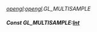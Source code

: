 _[opengl](../../modules/opengl/opengl-module.md):[opengl](../../modules/opengl/opengl-module.md).GL\_MULTISAMPLE_
##### Const GL\_MULTISAMPLE:[Int](../../modules/wonkey/wonkey-types-int.md)
